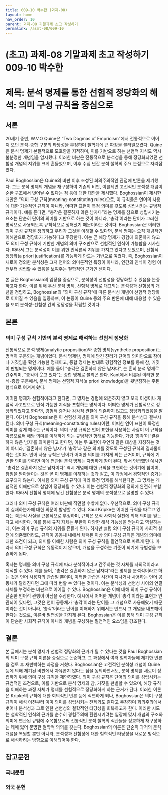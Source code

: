 ```yaml
---
title: 009-10 박수한 (과제-08)
layout: home
nav_order: 10
parent: 과제-08 기말과제 초고 작성하기
permalink: /asmt-08/009-10
---
```


# (초고) 과제-08 기말과제 초고 작성하기 009-10 박수한 


# 제목: 분석 명제를 통한 선험적 정당화의 해석: 의미 구성 규칙을 중심으로

## 서론

 20세기 중반, W.V.O Quine은 “Two Dogmas of Empricism”에서 전통적으로 이어져 오던 분석-종합 구분의 타당성을 부정하며 철학계에 큰 파장을 불러일으켰다. Quine은 분석 명제가 본질적으로 모호함을 지적하며, 이를 기반으로 하는 선험적 지식도 역시 불분명한 개념임을 암시했다. 이러한 비판은 전통적으로 분석성을 통해 정당화되었던 선험성 개념의 지위를 크게 흔들었으며, 이후 수십 년간 분석 철학의 주요 논점으로 자리잡았다. 

 Paul Boghossian은 Quine의 비판 이후 조성된 회의주의적인 관점에 반론을 제기했다. 그는 분석 명제의 개념을 재구성하여 기존의 비판, 이를테면 고전적인 분석성 개념이 순환 구조에서 벗어날 수 없다는 점 등에 대한 대안을 제시했다. Boghossian이 제시한 대안은 “의미 구성 규칙(meaning-constituting rules)으로, 이 규칙들은 언어의 사용에 대한 기술적인 규칙이 아니라, 어떠한 표현이 특정 의미를 갖도록 성립시키는 규범적 규칙이다. 예를 든다면, “총각은 결혼하지 않은 남자다”라는 명제를 참으로 성립시키는 요소는 단순히 단어의 의미를 기반으로 하는 것이 아니라, ‘총각’이라는 단어가 그러한 방식으로 사용되도록 규칙적으로 정해졌기 때문이라는 것이다. Boghossian은 이러한 의미 구성 규칙을 정의하고 우리가 그것을 이해할 수 있다면, 분석 명제는 오직 개념적인 이해만으로 정당화가 가능하다고 주장한다. 이는 곧 해당 명제가 경험에 의존하지 않고도 의미 구성 규칙에 기반한 개념의 의미 구조만으로 선험적인 인식이 가능함을 시사한다. 따라서 그는 분석성이 이를 위한 인식론적 지위를 가지고 있다고 보았으며, 선험적 정당화(a priori justification)를 가능하게 만드는 기반으로 여겼다. 즉, Boghossian이 새로이 정의한 분석성은 그저 언어의 의미론적인 특징이 아니라, 인간의 인식이 경험 이전부터 성립할 수 있음을 보여주는 철학적인 근거인 셈이다. 

 본 글은 Boghossian의 입장을 중심으로, 분석성이 선험성을 정당화할 수 있음을 논증하고자 한다. 이를 위해 우선 분석 명제, 선험적 명제로 대표되는 분석성과 선험성의 개념을 정립하고, Boghossian의 “의미 구성 규칙”에 따른 분석성 개념이 선험적 정당화로 이어질 수 있음을 입증하며, 이 논증이 Quine 등의 주요 반론에 대해 대응할 수 있음을 보여 분석성-선험성 간의 정당성을 확립할 것이다. 

## 본론

### ­의미 구성 규칙 기반의 분석 명제로 해석하는 선험적 정당화

 전통적으로 분석 명제(analytic proposition)와 종합 명제(synthetic proposition)는 명백히 구분되는 개념이었다. 분석 명제란, 명제에 담긴 진리가 단어의 의미만으로 참이나 거짓임을 확인 가능한 명제이고, 종합 명제는 반대로 경험적인 정보를 통해 참, 거짓이 판별되는 명제이다. 예를 들어 “총각은 결혼하지 않은 남자다”, 는 흔히 분석 명제로 간주되며, “총각이 웃고 있다”는 종합 명제로 불리곤 한다. Kant에서 비롯된 이러한 분석-종합 구분에서, 분석 명제는 선험적 지식(a priori knowledge)을 뒷받침하는 주된 형식으로 여겨져 왔다. 

 어떠한 명제가 선험적이라고 한다면, 그 명제는 경험에 의존하지 않고 오직 이성이나 개념적 사고만으로 인식 가능한 지식을 포함하는 명제이다. 어떠한 명제가 선험적으로 정당화되었다고 한다면, 경험적 증거나 감각적 관찰에 의존하지 않고도 정당화되었음을 말한다. 여기서 Boghossian은 이 선험성 개념을 의미 구성 규칙을 통해 분석성과 결부시킨다. 의미 구성 규칙(meaning-constituting rules)이란, 어떠한 언어 표현이 특정한 의미를 갖게 해주는 규칙이다. 의미 구성 규칙은 언어 표현을 사용하는 사람이 이 규칙을 따름으로써 해당 의미를 이해하게 되는 규범적인 형태로 기능한다. 가령 ‘총각’이 ‘결혼하지 않은 남자’를 의미한다고 한다면, 이는 두 표현이 우연히 같은 대상을 지칭하는 것이 아니라, ‘결혼하지 않은 남자’가 ‘총각’과 같은 의미를 갖도록 구성된 규칙의 결과물이라는 것이다. 언어 사용 규칙은 단어가 어떠한 의미를 가지게 되는 근거이며, 규칙에 기반한 의미를 안다면 이에 연관된 분석 명제는 자명하게 참이 된다. 앞서 언급했던 예시인 “총각은 결혼하지 않은 남자이다” 역시 개념에 대한 규칙을 표현하는 것이기에 참이며, 참임을 받아들이는 것은 곧 이 명제를 이해하는 것과 같고, 이 과정에서 경험적인 증거는 요구되지 않는다. 이처럼 의미 구성 규칙에 따라 특정 명제를 해석한다면, 그 명제는 개념적인 이해만으로 참임이 정당화될 수 있다. 이는 선험적 정당화의 정의에 완전히 부합한다. 따라서 선험적 명제에 담긴 선험성은 분석 명제의 분석성으로 설명할 수 있다. 


 그러나 의미 구성 규칙은 여러 비판에 직면할 수밖에 없다. 우선적으로, 의미 구성 규칙이 실재하는가에 대한 의문이 발생할 수 있다. Saul Kripke는 어떠한 규칙을 따르고 있다는 객관적 사실을 근본적으로 부정하며, 규칙은 오직 사회적 실천에 의해 의미를 얻는다고 해석한다. 이를 통해 규칙 자체는 무한히 다양한 해석 가능성을 얻는다고 역설하는데, 이는 의미 구성 규칙의 지위를 흔들게 된다. 하지만 설령 의미 구성 규칙이 사회적 실천에 의존했더라도, 규칙이 공동체 내에서 채택된 이상 의미 구성 규칙은 개념의 의미에 대한 조건이 되고, 의미를 이해한 사람은 의미 구성 규칙을 필연적으로 따르게 된다. 따라서 의미 구성 규칙은 유동적이지 않으며, 개념을 구성하는 기준이 되기에 규범성을 보존하게 된다. 

 혹자는 명제를 의미 구성 규칙에 따라 분석적이라고 간주하는 것 자체를 자의적이라고 지적할 수 있다. 예를 들어, “총각은 결혼하지 않은 남자다”라는 명제를 분석적이라고 하는 것은 언어 사용자의 관습일 뿐이며, 이러한 관습은 시간이 지나거나 사용하는 언어 공동체가 달라진다면 그에 따라 변할 수 있다는 것이다. 이는 분석성과 선험성 사이의 연결 자체를 부정하는 비판으로 이어질 수 있다. Boghossian은 이에 대해 의미 구성 규칙이 단순한 언어적 관행이 아님을 주장한다. 예시에서 어떠한 개념이 ‘총각’이라는 표현과 연관되어 있다면, 그것은 언어 공동체가 ‘총각’이라는 단어를 그 개념으로 사용해왔기 때문이라는 것이 아니라, ‘총각’이라는 단어를 이해하기 위해서는 반드시 그 개념을 내포해야 한다는 것으로, 이른바 필연성을 가지게 된다. Boghossian은 이를 통해 의미 구성 규칙이 단순한 사회적 규칙이 아니라 개념을 구성하는 필연적인 요소임을 강조한다. 

## 결론

 본 글에서는 분석 명제가 선험적 정당화의 근거가 될 수 있다는 것을 Paul Boghossian의 의미 구성 규칙 이론을 중심으로 논증하고, 그 과정에서 여러 철학자들에 제기한 반론을 검토 후 재반박하는 과정을 거쳤다. Boghossian은 고전적인 분석성 개념이 Quine 등에 의해 제기된 비판에서 자유롭지 않다는 점을 동의하면서도, 분석 명제를 새로이 정립하기 위해 의미 구성 규칙을 제안하였다. 의미 구성 규칙은 단어의 의미를 성립시키는 규범적인 조건으로, 이를 기반으로 분석 명제의 참, 거짓을 판별할 수 있으며, 해당 규칙을 이해하는 과정 자체가 명제를 선험적으로 정당화하게 하는 근거가 된다. 이러한 이론은 Kripke의 규칙에 대한 회의적인 반론 등에 직면하게 되나, Boghossian은 의미 구성 규칙이 해석 이전부터 이미 의미를 성립시키는 전제와도 같다고 주장하며 회의주의에서 벗어나 분석성과 그로 인한 선험성의 철학적인 타당성을 회복하고자 한다. 이러한 시도는 철학적인 인식의 근거를 순수히 경험주의에 환원시키려는 입장에 맞서 개념의 구조와 의미에 연관된 규범에 주목함으로써 전통적인 분석 철학의 직관들을 정교하게 재구성하는 데에 있어 분명한 철학적 의의를 갖는다. Boghossian의 이론은 단순히 과거의 분석 개념을 복원할 뿐만 아니라, 분석성과 선험성에 대한 철학적인 타당성을 새로운 방식으로 해석하려는 방향으로 이해되어야 한다. 


## 참고문헌

### 국내문헌

> 

### 외국 문헌

> 